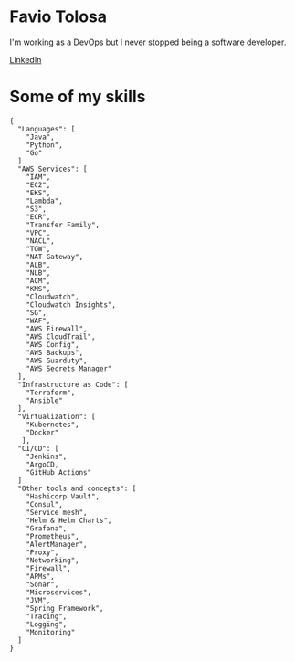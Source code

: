 # Favio Tolosa
I'm working as a DevOps but I never stopped being a software developer.

[LinkedIn](https://www.linkedin.com/in/favio-tolosa-78422138/)

# Some of my skills
```
{
  "Languages": [
    "Java",
    "Python",
    "Go"
  ]
  "AWS Services": [
    "IAM",
    "EC2",
    "EKS",
    "Lambda",
    "S3",
    "ECR",
    "Transfer Family",
    "VPC",
    "NACL",
    "TGW",
    "NAT Gateway",
    "ALB",
    "NLB",
    "ACM",
    "KMS",
    "Cloudwatch", 
    "Cloudwatch Insights",
    "SG",
    "WAF",
    "AWS Firewall",
    "AWS CloudTrail",
    "AWS Config",
    "AWS Backups",
    "AWS Guarduty",
    "AWS Secrets Manager"
  ],
  "Infrastructure as Code": [ 
    "Terraform",  
    "Ansible" 
  ],
  "Virtualization": [ 
    "Kubernetes", 
    "Docker" 
   ],
  "CI/CD": [
    "Jenkins",
    "ArgoCD,
    "GitHub Actions"
  ]
  "Other tools and concepts": [
    "Hashicorp Vault",
    "Consul",
    "Service mesh",
    "Helm & Helm Charts",
    "Grafana", 
    "Prometheus",
    "AlertManager",
    "Proxy",
    "Networking",
    "Firewall",
    "APMs",
    "Sonar",
    "Microservices",
    "JVM",
    "Spring Framework",
    "Tracing",
    "Logging",
    "Monitoring"
  ]
}
```
